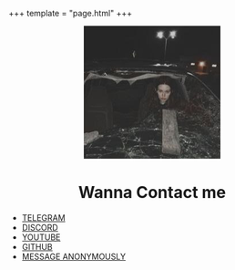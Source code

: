 +++
template = "page.html"
+++
<center>
<img src="/pics/brokencarglass.jpg">
<h1>Wanna Contact me</h1>
</center>

- [TELEGRAM](https://t.me/nethicalps)
- [DISCORD](https://discord.gg/AdQZHQsjBe)
- [YOUTUBE](https://www.youtube.com/channel/UC2mznTEX1cEUwkl_qtI33KA)
- [GITHUB](https://github.com/RealNethical)
- [MESSAGE ANONYMOUSLY](S)
